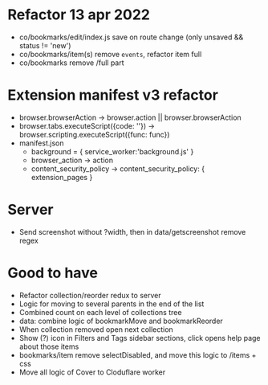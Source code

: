 # Refactor 13 apr 2022
- co/bookmarks/edit/index.js save on route change (only unsaved && status != 'new')
- co/bookmarks/item(s) remove `events`, refactor item full
- co/bookmarks remove /full part

# Extension manifest v3 refactor
- browser.browserAction -> browser.action || browser.browserAction
- browser.tabs.executeScript({code: ''}) -> browser.scripting.executeScript({func: func})
- manifest.json
    - background = { service_worker:'background.js' }
    - browser_action -> action
    - content_security_policy -> content_security_policy: { extension_pages }

# Server
- Send screenshot without ?width, then in data/getscreenshot remove regex

# Good to have
- Refactor collection/reorder redux to server
- Logic for moving to several parents in the end of the list
- Combined count on each level of collections tree
- data: combine logic of bookmarkMove and bookmarkReorder
- When collection removed open next collection
- Show (?) icon in Filters and Tags sidebar sections, click opens help page about those items
- bookmarks/item remove selectDisabled, and move this logic to /items + css
- Move all logic of Cover to Cloduflare worker